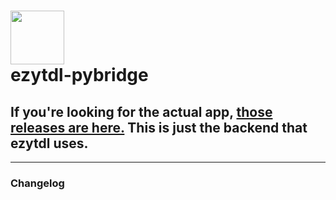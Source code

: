 <h1 align="left">
    <img src="https://raw.githubusercontent.com/ezytdl/ezytdl/main/res/img/heading.png" height="86px"/><br>
    <strong>ezytdl-pybridge</strong>
</h1>

## If you're looking for the actual app, [those releases are here.](https://github.com/ezytdl/ezytdl/releases) This is just the backend that ezytdl uses.

--------------

### Changelog


